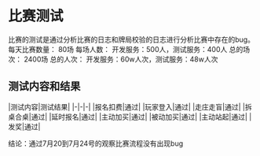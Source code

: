# 比赛测试
比赛的测试是通过分析比赛的日志和牌局校验的日志进行分析比赛中存在的bug。
每天比赛数量： 80场 
每场人数：     开发服务：500人，测试服务：400人
总的场次：     2400场
总的人次：     开发服务：60w人次，测试服务：48w人次
## 测试内容和结果
|测试内容|测试结果|
|-|-|-|
|报名扣费|通过|
|玩家登入|通过|
|走庄走盲|通过|
|拆桌合桌|通过|
|延时报名|通过|
|主动加买|通过|
|被动加买|通过|
|主动站起|通过|
|发奖|通过|

结论：通过7月20到7月24号的观察比赛流程没有出现bug

